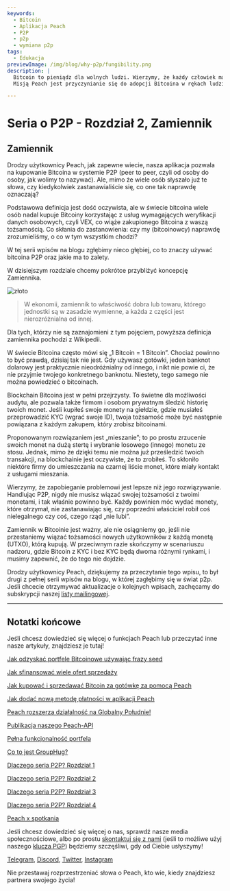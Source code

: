 ```yaml
---
keywords:
  - Bitcoin
  - Aplikacja Peach
  - P2P
  - p2p
  - wymiana p2p
tags:
  - Edukacja
previewImage: /img/blog/why-p2p/fungibility.png
description: |
  Bitcoin to pieniądz dla wolnych ludzi. Wierzymy, że każdy człowiek ma prawo wybrać sposób przechowywania swojego majątku, wyniku swojej pracy, swojego czasu i energii.
  Misją Peach jest przyczynianie się do adopcji Bitcoina w rękach ludzi.

---
```


# Seria o P2P - Rozdział 2, Zamiennik

## Zamiennik

Drodzy użytkownicy Peach, jak zapewne wiecie, nasza aplikacja pozwala na kupowanie Bitcoina w systemie P2P (peer to peer, czyli od osoby do osoby, jak wolimy to nazywać). Ale, mimo że wiele osób słyszało już te słowa, czy kiedykolwiek zastanawialiście się, co one tak naprawdę oznaczają?

Podstawowa definicja jest dość oczywista, ale w świecie bitcoina wiele osób nadal kupuje Bitcoiny korzystając z usług wymagających weryfikacji danych osobowych, czyli VEX, co wiąże zakupionego Bitcoina z waszą tożsamością. Co skłania do zastanowienia: czy my (bitcoinowcy) naprawdę zrozumieliśmy, o co w tym wszystkim chodzi?

W tej serii wpisów na blogu zgłębimy nieco głębiej, co to znaczy używać bitcoina P2P oraz jakie ma to zalety.

W dzisiejszym rozdziale chcemy pokrótce przybliżyć koncepcję Zamiennika.

![złoto](/img/blog/why-p2p/fungibility.png)

> W ekonomii, zamiennik to właściwość dobra lub towaru, którego jednostki są w zasadzie wymienne, a każda z części jest nierozróżnialna od innej.

Dla tych, którzy nie są zaznajomieni z tym pojęciem, powyższa definicja zamiennika pochodzi z Wikipedii.

W świecie Bitcoina często mówi się „1 Bitcoin = 1 Bitcoin”. Chociaż powinno to być prawdą, dzisiaj tak nie jest. Gdy używasz gotówki, jeden banknot dolarowy jest praktycznie nieodróżnialny od innego, i nikt nie powie ci, że nie przyjmie twojego konkretnego banknotu. Niestety, tego samego nie można powiedzieć o bitcoinach.

Blockchain Bitcoina jest w pełni przejrzysty. To świetne dla możliwości audytu, ale pozwala także firmom i osobom prywatnym śledzić historię twoich monet. Jeśli kupiłeś swoje monety na giełdzie, gdzie musiałeś przeprowadzić KYC (wgrać swoje ID), twoja tożsamość może być następnie powiązana z każdym zakupem, który zrobisz bitcoinami.

Proponowanym rozwiązaniem jest „mieszanie”; to po prostu zrzucenie swoich monet na dużą stertę i wybranie losowego (innego) monetu ze stosu. Jednak, mimo że dzięki temu nie można już prześledzić twoich transakcji, na blockchainie jest oczywiste, że to zrobiłeś. To skłoniło niektóre firmy do umieszczania na czarnej liście monet, które miały kontakt z usługami mieszania.

Wierzymy, że zapobieganie problemowi jest lepsze niż jego rozwiązywanie. Handlując P2P, nigdy nie musisz wiązać swojej tożsamości z twoimi monetami, i tak właśnie powinno być. Każdy powinien móc wydać monety, które otrzymał, nie zastanawiając się, czy poprzedni właściciel robił coś nielegalnego czy coś, czego rząd „nie lubi”.

Zamiennik w Bitcoinie jest ważny, ale nie osiągniemy go, jeśli nie przestaniemy wiązać tożsamości nowych użytkowników z każdą monetą (UTXO), którą kupują. W przeciwnym razie skończymy w scenariuszu nadzoru, gdzie Bitcoin z KYC i bez KYC będą dwoma różnymi rynkami, i musimy zapewnić, że do tego nie dojdzie.

Drodzy użytkownicy Peach, dziękujemy za przeczytanie tego wpisu, to był drugi z pełnej serii wpisów na blogu, w której zagłębimy się w świat p2p. Jeśli chcecie otrzymywać aktualizacje o kolejnych wpisach, zachęcamy do subskrypcji naszej [listy mailingowej](https://peachbitcoin.com).

---

## Notatki końcowe

Jeśli chcesz dowiedzieć się więcej o funkcjach Peach lub przeczytać inne nasze artykuły, znajdziesz je tutaj!

[Jak odzyskać portfele Bitcoinowe używając frazy seed](https://peachbitcoin.com/pl/blog/how-to-restore-peach-wallet/)

[Jak sfinansować wiele ofert sprzedaży](https://peachbitcoin.com/pl/blog/funding-multiple-sell-offers/)

[Jak kupować i sprzedawać Bitcoin za gotówkę za pomocą Peach](https://peachbitcoin.com/pl/blog/how-to-buy-and-sell-bitcoin-with-cash-using-peach/)

[Jak dodać nową metodę płatności w aplikacji Peach](https://peachbitcoin.com/pl/blog/how-to-add-a-payment-method/)

[Peach rozszerza działalność na Globalny Południe!](https://peachbitcoin.com/pl/blog/peach-expands-to-the-global-south/)

[Publikacja naszego Peach-API](https://peachbitcoin.com/pl/blog/making-our-peach-api-public/)

[Pełna funkcjonalność portfela](https://peachbitcoin.com/pl/blog/full-wallet-functionality/)

[Co to jest GroupHug?](https://peachbitcoin.com/pl/blog/group-hug/)

[Dlaczego seria P2P? Rozdział 1](https://peachbitcoin.com/pl/blog/why-p2p-chapter-1/)

[Dlaczego seria P2P? Rozdział 2](https://peachbitcoin.com/pl/blog/why-p2p-chapter-2/)

[Dlaczego seria P2P? Rozdział 3](https://peachbitcoin.com/pl/blog/why-p2p-chapter-3-circular-economies/)

[Dlaczego seria P2P? Rozdział 4](https://peachbitcoin.com/pl/blog/why-p2p-chapter-4-chains-of-trust/)

[Peach x spotkania](https://peachbitcoin.com/pl/blog/peach-for-meetups/)

Jeśli chcesz dowiedzieć się więcej o nas, sprawdź nasze media społecznościowe, albo po prostu [skontaktuj się z nami](mailto:hello@peachbitcoin.com) (jeśli to możliwe użyj naszego [klucza PGP](https://keys.openpgp.org/vks/v1/by-fingerprint/48339A19645E2E53488E0E5479E1B270FACD1BD2)) będziemy szczęśliwi, gdy od Ciebie usłyszymy!

[Telegram](https://t.me/peachtopeach), [Discord](https://discord.gg/ypeHz3SW54), [Twitter](https://twitter.com/peachbitcoin), [Instagram](https://instagram.com/peachbitcoin)

Nie przestawaj rozprzestrzeniać słowa o Peach, kto wie, kiedy znajdziesz partnera swojego życia!

